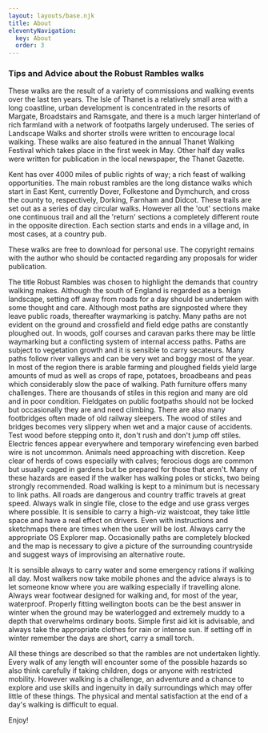 ```yaml
---
layout: layouts/base.njk
title: About
eleventyNavigation:
  key: About
  order: 3
---
```

### Tips and Advice about the Robust Rambles walks

These walks are the result of a variety of commissions and walking events over the last ten years. The Isle of Thanet is a relatively small area with a long coastline, urban development is concentrated in the resorts of Margate, Broadstairs and Ramsgate, and there is a much larger hinterland of rich farmland with a network of footpaths largely underused. The series of Landscape Walks and shorter strolls were written to encourage local walking. These walks are also featured in the annual Thanet Walking Festival which takes place in the first week in May. Other half day walks were written for publication in the local newspaper, the Thanet Gazette.

Kent has over 4000 miles of public rights of way; a rich feast of walking opportunities. The main robust rambles are the long distance walks which start in East Kent, currently Dover, Folkestone and Dymchurch, and cross the county to, respectively, Dorking, Farnham and Didcot. These trails are set out as a series of day circular walks. However all the 'out' sections make one continuous trail and all the 'return' sections a completely different route in the opposite direction. Each section starts and ends in a village and, in most cases, at a country pub.

These walks are free to download for personal use. The copyright remains with the author who should be contacted regarding any proposals for wider publication.

The title Robust Rambles was chosen to highlight the demands that country walking makes. Although the south of England is regarded as a benign landscape, setting off away from roads for a day should be undertaken with some thought and care. Although most paths are signposted where they leave public roads, thereafter waymarking is patchy. Many paths are not evident on the ground and crossfield and field edge paths are constantly ploughed out. In woods, golf courses and caravan parks there may be little waymarking but a conflicting system of internal access paths. Paths are subject to vegetation growth and it is sensible to carry secateurs. Many paths follow river valleys and can be very wet and boggy most of the year. In most of the region there is arable farming and ploughed fields yield large amounts of mud as well as crops of rape, potatoes, broadbeans and peas which considerably slow the pace of walking. Path furniture offers many challenges. There are thousands of stiles in this region and many are old and in poor condition. Fieldgates on public footpaths should not be locked but occasionally they are and need climbing. There are also many footbridges often made of old railway sleepers. The wood of stiles and bridges becomes very slippery when wet and a major cause of accidents. Test wood before stepping onto it, don't rush and don't jump off stiles. Electric fences appear everywhere and temporary wirefencing even barbed wire is not uncommon. Animals need approaching with discretion. Keep clear of herds of cows especially with calves; ferocious dogs are common but usually caged in gardens but be prepared for those that aren't. Many of these hazards are eased if the walker has walking poles or sticks, two being strongly recommended. Road walking is kept to a minimum but is necessary to link paths. All roads are dangerous and country traffic travels at great speed. Always walk in single file, close to the edge and use grass verges where possible. It is sensible to carry a high-viz waistcoat, they take little space and have a real effect on drivers. Even with instructions and sketchmaps there are times when the user will be lost. Always carry the appropriate OS Explorer map. Occasionally paths are completely blocked and the map is necessary to give a picture of the surrounding countryside and suggest ways of improvising an alternative route.

It is sensible always to carry water and some emergency rations if walking all day. Most walkers now take mobile phones and the advice always is to let someone know where you are walking especially if travelling alone. Always wear footwear designed for walking and, for most of the year, waterproof. Properly fitting wellington boots can be the best answer in winter when the ground may be waterlogged and extremely muddy to a depth that overwhelms ordinary boots. Simple first aid kit is advisable, and always take the appropriate clothes for rain or intense sun. If setting off in winter remember the days are short, carry a small torch.

All these things are described so that the rambles are not undertaken lightly. Every walk of any length will encounter some of the possible hazards so also think carefully if taking children, dogs or anyone with restricted mobility. However walking is a challenge, an adventure and a chance to explore and use skills and ingenuity in daily surroundings which may offer little of these things. The physical and mental satisfaction at the end of a day's walking is difficult to equal.


Enjoy!
